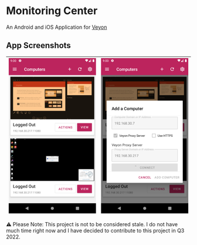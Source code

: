# Monitoring Center
An Android and iOS Application for [Veyon](https://veyon.io)

## App Screenshots
|![SC01](https://github.com/candiedoperation/Monitoring-Center/blob/d7bcdaa7ae1a179c3195301e5065df587fb27fca/gh_assets/sc01.png)|![SC02](https://github.com/candiedoperation/Monitoring-Center/blob/d7bcdaa7ae1a179c3195301e5065df587fb27fca/gh_assets/sc02.png)|
|---|---|

⚠️ Please Note: This project is not to be considered stale. I do not have much time right now and I have decided to contribute to this project in Q3 2022.
